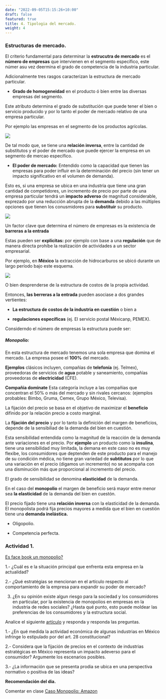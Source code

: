 ```yaml
---
date: "2022-09-05T15:15:26+10:00"
draft: false
featured: true
title: 4. Tipologia del mercado. 
weight: 4
---
```


### Estructuras de mercado.

El criterio fundamental para determinar la **estrucutra de mercado** es el **número de empresas** que intervienen en el segmento específico, este númer asu vez deermina el grado de competencia de la industria particular. 

Adicionalmente tres rasgos caracterizan la estructura de mercado particular.

+ **Grado de homogeneidad** en el producto ó bien entre las diversas empresas del segmento. 

Este atributo determina el grado de substitución que puede tener el bien o servicio producido  y por lo tanto el poder de mercado relativo de una empresa particular. 

Por ejemplo las empresas en el segmento de los productos agrícolas.

![](/images/agricultura.jpg)


De tal modo que, se tiene una **relación inversa**, entre la cantidad de substitutos  y el poder de mercado que puede ejercer la empresa en un segmento de mercao específico.


+ **El poder de mercado:** Entendido como la capacidad que tienen las empresas para poder influir en la determinación del precio (sin tener un impacto significativo en el volumen de demanda).

Esto es, si una empresa se ubica en una industria que tiene una gran cantidad de competidores, un incremento de precio por parte de una empresa particular tendrá un **impacto adverso** de magnitud considerable, exprezado por una reducción abrupta de la **demanda** debido a las múltiples opciones que tienen los conusmidores para **substituir** su producto.

![](/images/bayer.jpg)

Un factor clave que determina el número de empresas es la existencia de **barreras a la entrada**

Estas pueden ser **explícitas:** por ejemplo con base a una **regulación** que de manera directa prohíbe la realización de actividades a un sector empresarial.

Por ejemplo, en **México** la extracción de hidrocarburos se ubicó durante un largo período bajo este esquema. 

![](/images/pemex.jpg)

O bien desprenderse de la estructura de costos de la propia actividad.

Entonces, **las berreras a la entrada**  pueden asociase a dos grandes vertientes: 

+ **La estructura de costos de la industria en cuestión** o bien a 

+ **regulaciones específicas** (ej. El servicio postal Méxicanp, PEMEX). 


Considerndo el número de empresas la estructura puede ser: 

##### Monopolio: 

En esta estructura de mercado tenemos una sola empresa que domina el mercado. La empresa posee el **100%** del mercado. 

**Ejemplos** clásicos incluyen, compañias de **telefonía** (ej. Telmex), proveedoras de servicios de **agua** potable y saneamiento, compañías proveedoras de **electricidad**  (CFE).

**Compañia dominate** Esta categoría incluye a las compañias que concentran el 50% o más del mercado y sin rivales cercanos: (ejemplos probables: Bimbo, Gruma, Cemex, Grupo México, Televisa).


La fijación del precio se basa  en el objetivo de maximizar el  **beneficio** difinido por la relación precio a costo marginal.

La **fijación del precio** y por lo tanto la definición del margen de beneficios, depende de la sensibiliad de la demanda del bien en cuestión.  

Esta sensibilidad entendida como la magnitud de la reacción de la demanda ante variaciones en el precio. 
Por **ejemplo** un producto como la **insulina**, tiene una sensibilidad muy limitada, la demana en este caso no es muy flexibe, los consumidores que deptenden de este producto para el manejo de su condición médica, no tiene gran variedad de **subtitutos** por lo que una variación en el precio (digamos un incremento) no se acompaña con una disminución más que proporcional al incremento del precio. 

El grado de sensibilidad se denomina **elasticidad** de la demanda. 

En el caso del **monopolio** el margen de beneficio será mayor entre menor sea **la elasticidad** de la demanda del bien en cuestón. 

El precio fijado tiene una **relación inversa** con la elasticidad de la demanda. El monopolista podrá fija precios mayores a medida que el bien en cuestión tiene una **demanda inelástica.**



+ Oligopolio.

+ Competencia perfecta.





### Actividad 1. 

[Es face book un monopolio?](https://www.economist.com/business/2021/07/03/is-facebook-a-monopolist)


1.- ¿Cuál es e la situación principal que enfrenta esta empresa en la actualidad? 

2.- ¿Qué estratégias se mencionan en el artículo respecto al comportamiento de la empresa para expandir su poder de mercado?  

3. ¿En su opinión existe algun riesgo para la sociedad y los consumidores en particular, por la  existencia de monopolios en empresas en la industria de redes sociales?  ¿Hasta qué punto, esto puede moldear las preferencias de los consumidores y la estructura social.

Analice el siguiente [artículo](https://www.jornada.com.mx/2006/12/03/index.php?section=politica&article=024a2pol) y responda y responda las preguntas.


1.- ¿En qué medida la actividad económica de algunas industrias en México infringe lo estipulado por del art. 28 constitucional?

2.- Considera que la fijación de precios en el contexto de industrias estratégicas  en México representa un impacto adeverso para el consumidor? Argumente los escenarios posibles.

3.- ¿La información que se presenta prodia se ubica en una perspectiva   normativo o positiva de las ideas?  





**Recomendación del dia.**


Comentar en clase
[Caso Monopolio: Amazon](https://www.youtube.com/watch?v=-IKSEVsHens)